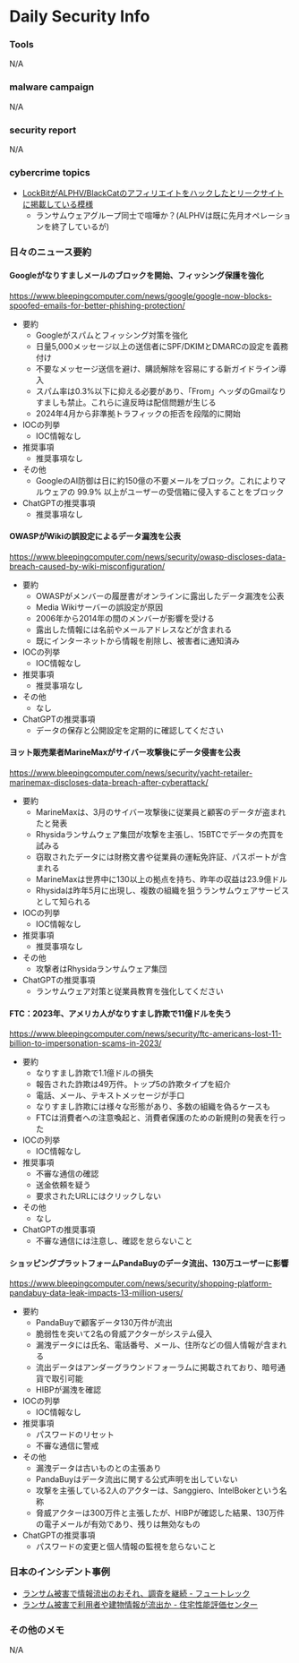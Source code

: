 # Daily Security Info

### Tools
N/A

### malware campaign
N/A


### security report
N/A

### cybercrime topics
- [LockBitがALPHV/BlackCatのアフィリエイトをハックしたとリークサイトに掲載している模様](https://twitter.com/AlvieriD/status/1774610348114411875)
    - ランサムウェアグループ同士で喧嘩か？(ALPHVは既に先月オペレーションを終了しているが)

### 日々のニュース要約

#### Googleがなりすましメールのブロックを開始、フィッシング保護を強化
https://www.bleepingcomputer.com/news/google/google-now-blocks-spoofed-emails-for-better-phishing-protection/

- 要約
    - Googleがスパムとフィッシング対策を強化
    - 日量5,000メッセージ以上の送信者にSPF/DKIMとDMARCの設定を義務付け
    - 不要なメッセージ送信を避け、購読解除を容易にする新ガイドライン導入
    - スパム率は0.3%以下に抑える必要があり、「From」ヘッダのGmailなりすましも禁止。これらに違反時は配信問題が生じる
    - 2024年4月から非準拠トラフィックの拒否を段階的に開始
- IOCの列挙
    - IOC情報なし
- 推奨事項
    - 推奨事項なし
- その他
    - GoogleのAI防御は日に約150億の不要メールをブロック。これによりマルウェアの 99.9% 以上がユーザーの受信箱に侵入することをブロック
- ChatGPTの推奨事項
    - 推奨事項なし

#### OWASPがWikiの誤設定によるデータ漏洩を公表
https://www.bleepingcomputer.com/news/security/owasp-discloses-data-breach-caused-by-wiki-misconfiguration/

- 要約
    - OWASPがメンバーの履歴書がオンラインに露出したデータ漏洩を公表
    - Media Wikiサーバーの誤設定が原因
    - 2006年から2014年の間のメンバーが影響を受ける
    - 露出した情報には名前やメールアドレスなどが含まれる
    - 既にインターネットから情報を削除し、被害者に通知済み
- IOCの列挙
    - IOC情報なし
- 推奨事項
    - 推奨事項なし
- その他
    - なし
- ChatGPTの推奨事項
    - データの保存と公開設定を定期的に確認してください

#### ヨット販売業者MarineMaxがサイバー攻撃後にデータ侵害を公表
https://www.bleepingcomputer.com/news/security/yacht-retailer-marinemax-discloses-data-breach-after-cyberattack/

- 要約
    - MarineMaxは、3月のサイバー攻撃後に従業員と顧客のデータが盗まれたと発表
    - Rhysidaランサムウェア集団が攻撃を主張し、15BTCでデータの売買を試みる
    - 窃取されたデータには財務文書や従業員の運転免許証、パスポートが含まれる
    - MarineMaxは世界中に130以上の拠点を持ち、昨年の収益は23.9億ドル
    - Rhysidaは昨年5月に出現し、複数の組織を狙うランサムウェアサービスとして知られる
- IOCの列挙
    - IOC情報なし
- 推奨事項
    - 推奨事項なし
- その他
    - 攻撃者はRhysidaランサムウェア集団
- ChatGPTの推奨事項
    - ランサムウェア対策と従業員教育を強化してください

#### FTC：2023年、アメリカ人がなりすまし詐欺で11億ドルを失う
https://www.bleepingcomputer.com/news/security/ftc-americans-lost-11-billion-to-impersonation-scams-in-2023/

- 要約
    - なりすまし詐欺で1.1億ドルの損失
    - 報告された詐欺は49万件。トップ5の詐欺タイプを紹介
    - 電話、メール、テキストメッセージが手口
    - なりすまし詐欺には様々な形態があり、多数の組織を偽るケースも
    - FTCは消費者への注意喚起と、消費者保護のための新規則の発表を行った
- IOCの列挙
    - IOC情報なし
- 推奨事項
    - 不審な通信の確認
    - 送金依頼を疑う
    - 要求されたURLにはクリックしない
- その他
    - なし
- ChatGPTの推奨事項
    - 不審な通信には注意し、確認を怠らないこと

#### ショッピングプラットフォームPandaBuyのデータ流出、130万ユーザーに影響
https://www.bleepingcomputer.com/news/security/shopping-platform-pandabuy-data-leak-impacts-13-million-users/

- 要約
    - PandaBuyで顧客データ130万件が流出
    - 脆弱性を突いて2名の脅威アクターがシステム侵入
    - 漏洩データには氏名、電話番号、メール、住所などの個人情報が含まれる
    - 流出データはアンダーグラウンドフォーラムに掲載されており、暗号通貨で取引可能
    - HIBPが漏洩を確認
- IOCの列挙
    - IOC情報なし
- 推奨事項
    - パスワードのリセット
    - 不審な通信に警戒
- その他
    - 漏洩データは古いものとの主張あり
    - PandaBuyはデータ流出に関する公式声明を出していない
    - 攻撃を主張している2人のアクターは、Sanggiero、IntelBokerという名称
    - 脅威アクターは300万件と主張したが、HIBPが確認した結果、130万件の電子メールが有効であり、残りは無効なもの
- ChatGPTの推奨事項
    - パスワードの変更と個人情報の監視を怠らないこと

### 日本のインシデント事例
- [ランサム被害で情報流出のおそれ、調査を継続 - フュートレック](https://www.security-next.com/155453)
- [ランサム被害で利用者や建物情報が流出か - 住宅性能評価センター](https://www.security-next.com/155382)

### その他のメモ
N/A